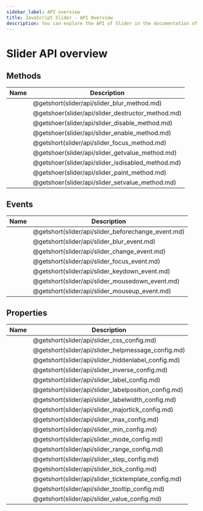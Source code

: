 ```yaml
---
sidebar_label: API overview
title: JavaScript Slider - API Overview 
description: You can explore the API of Slider in the documentation of the DHTMLX JavaScript UI library. Browse developer guides and API reference, try out code examples and live demos, and download a free 30-day evaluation version of DHTMLX Suite 7.
---
```


# Slider API overview

## Methods

| Name                                       | Description                                       |
| ------------------------------------------ | ------------------------------------------------- |
| [](slider/api/slider_blur_method.md)       | @getshort(slider/api/slider_blur_method.md)       |
| [](slider/api/slider_destructor_method.md) | @getshoer(slider/api/slider_destructor_method.md) |
| [](slider/api/slider_disable_method.md)    | @getshoer(slider/api/slider_disable_method.md)    |
| [](slider/api/slider_enable_method.md)     | @getshoer(slider/api/slider_enable_method.md)     |
| [](slider/api/slider_focus_method.md)      | @getshort(slider/api/slider_focus_method.md)      |
| [](slider/api/slider_getvalue_method.md)   | @getshoer(slider/api/slider_getvalue_method.md)   |
| [](slider/api/slider_isdisabled_method.md) | @getshoer(slider/api/slider_isdisabled_method.md) |
| [](slider/api/slider_paint_method.md)      | @getshoer(slider/api/slider_paint_method.md)      |
| [](slider/api/slider_setvalue_method.md)   | @getshoer(slider/api/slider_setvalue_method.md)   |

## Events

| Name                                        | Description                                        |
| ------------------------------------------- | -------------------------------------------------- |
| [](slider/api/slider_beforechange_event.md) | @getshort(slider/api/slider_beforechange_event.md) |
| [](slider/api/slider_blur_event.md)         | @getshort(slider/api/slider_blur_event.md)         |
| [](slider/api/slider_change_event.md)       | @getshort(slider/api/slider_change_event.md)       |
| [](slider/api/slider_focus_event.md)        | @getshort(slider/api/slider_focus_event.md)        |
| [](slider/api/slider_keydown_event.md)      | @getshort(slider/api/slider_keydown_event.md)      |
| [](slider/api/slider_mousedown_event.md)    | @getshort(slider/api/slider_mousedown_event.md)    |
| [](slider/api/slider_mouseup_event.md)      | @getshort(slider/api/slider_mouseup_event.md)      |

## Properties

| Name                                          | Description                                          |
| --------------------------------------------- | ---------------------------------------------------- |
| [](slider/api/slider_css_config.md)           | @getshort(slider/api/slider_css_config.md)           |
| [](slider/api/slider_helpmessage_config.md)   | @getshort(slider/api/slider_helpmessage_config.md)   |
| [](slider/api/slider_hiddenlabel_config.md)   | @getshort(slider/api/slider_hiddenlabel_config.md)   |
| [](slider/api/slider_inverse_config.md)       | @getshort(slider/api/slider_inverse_config.md)       |
| [](slider/api/slider_label_config.md)         | @getshort(slider/api/slider_label_config.md)         |
| [](slider/api/slider_labelposition_config.md) | @getshort(slider/api/slider_labelposition_config.md) |
| [](slider/api/slider_labelwidth_config.md)    | @getshort(slider/api/slider_labelwidth_config.md)    |
| [](slider/api/slider_majortick_config.md)     | @getshort(slider/api/slider_majortick_config.md)     |
| [](slider/api/slider_max_config.md)           | @getshort(slider/api/slider_max_config.md)           |
| [](slider/api/slider_min_config.md)           | @getshort(slider/api/slider_min_config.md)           |
| [](slider/api/slider_mode_config.md)          | @getshort(slider/api/slider_mode_config.md)          |
| [](slider/api/slider_range_config.md)         | @getshort(slider/api/slider_range_config.md)         |
| [](slider/api/slider_step_config.md)          | @getshort(slider/api/slider_step_config.md)          |
| [](slider/api/slider_tick_config.md)          | @getshort(slider/api/slider_tick_config.md)          |
| [](slider/api/slider_ticktemplate_config.md)  | @getshort(slider/api/slider_ticktemplate_config.md)  |
| [](slider/api/slider_tooltip_config.md)       | @getshort(slider/api/slider_tooltip_config.md)       |
| [](slider/api/slider_value_config.md)         | @getshort(slider/api/slider_value_config.md)         |

